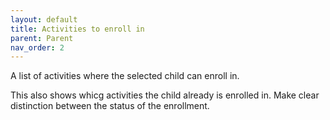 ```yaml
---
layout: default
title: Activities to enroll in
parent: Parent
nav_order: 2
---
```


A list of activities where the selected child can enroll in.

This also shows whicg activities the child already is enrolled in. 
Make clear distinction between the status of the enrollment.